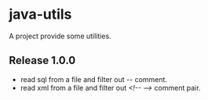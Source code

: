 # java-utils
A project provide some utilities.

## Release 1.0.0

* read sql from a file and filter out *\-\-* comment.
* read xml from a file and filter out *\<!\-\-  \-\-\>* comment pair.
